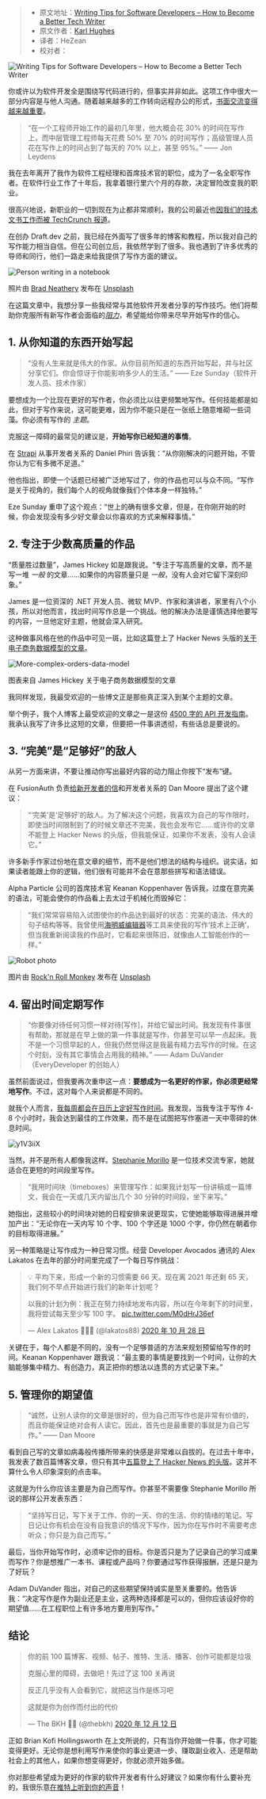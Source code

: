 > -  原文地址：[Writing Tips for Software Developers – How to Become a Better Tech Writer](https://www.freecodecamp.org/news/writing-tips-software-developers/)
> -  原文作者：[Karl Hughes](https://www.freecodecamp.org/news/author/karl/)
> -  译者：HeZean
> -  校对者：

![Writing Tips for Software Developers – How to Become a Better Tech Writer](https://www.freecodecamp.org/news/content/images/size/w2000/2021/08/writing-tips.png)

你或许以为软件开发全是围绕写代码进行的，但事实并非如此。这项工作中很大一部分内容是与他人沟通。随着越来越多的工作转向远程办公的形式，[书面交流变得越来越重要](https://stackoverflow.blog/2021/08/09/how-writing-can-advance-your-career-as-a-developer/)。

> “在一个工程师开始工作的最初几年里，他大概会花 30% 的时间在写作上，而中层管理工程师每天花费 50% 至 70% 的时间写作；高级管理人员花在写作上的时间占到了每天的 70% 以上，甚至 95%。” —— Jon Leydens

我在去年离开了我作为软件工程经理和首席技术官的职位，成为了一名全职写作者。在软件行业工作了十年后，我拿着银行里六个月的存款，决定冒险改变我的职业。

很高兴地说，新职业的一切到现在为止都非常顺利，我的公司最近也[因我们的技术文书工作而被 TechCrunch 报道](https://techcrunch.com/2021/07/29/draft-dev-ceo-karl-hughes-on-the-importance-of-using-experts-in-developer-marketing/)。

在创办 Draft.dev 之前，我已经在外面写了很多年的博客和教程，所以我对自己的写作能力相当自信。但在公司创立后，我依然学到了很多。我也遇到了许多优秀的导师和同行，他们一路走来给我提供了写作方面的建议。

![Person writing in a notebook](https://www.freecodecamp.org/news/content/images/2021/08/brad-neathery-XrSzacdYbtQ-unsplash.jpg)

照片由 [Brad Neathery](https://unsplash.com/@bradneathery?utm_source=unsplash&utm_medium=referral&utm_content=creditCopyText) 发布在 [Unsplash](https://unsplash.com/s/photos/write?utm_source=unsplash&utm_medium=referral&utm_content=creditCopyText)

在这篇文章中，我想分享一些我经常与其他软件开发者分享的写作技巧。他们将帮助你克服所有新写作者会面临的[_阻力_](https://en.wikipedia.org/wiki/Resistance_(creativity))，希望能给你带来尽早开始写作的信心。

## 1\. 从你知道的东西开始写起

> “没有人生来就是伟大的作家。从你目前所知道的东西开始写起，并与社区分享它们。你会惊讶于你能影响多少人的生活。” —— Eze Sunday（软件开发人员、技术作家）

要想成为一个比现在更好的写作者，你必须比以往更频繁地写作。任何技能都是如此，但对于写作来说，这可能更难，因为你不能只是在一张纸上随意堆砌一些词藻。你必须有写作的 _主题_。

克服这一障碍的最常见的建议是，**开始写你已经知道的事情**。

在 [Strapi](https://strapi.io/) 从事开发者关系的 Daniel Phiri 告诉我：“从你刚解决的问题开始，不管你认为它有多微不足道。”

他也指出，即使一个话题已经被广泛地写过了，你的作品也可以与众不同。“写作是关于视角的，我们每个人的视角就像我们个体本身一样独特。”

Eze Sunday 重申了这个观点：“世上的确有很多文章，但是，在你刚开始的时候，你会发现没有多少好文章会以你喜欢的方式来解释事情。”

## 2\. 专注于少数高质量的作品

“质量胜过数量”，James Hickey 如是跟我说。“专注于写高质量的文章，而不是写一堆 _一般_ 的文章……如果你的内容质量只是 _一般_，没有人会对它留下深刻印象。”

James 是一位资深的 .NET 开发人员、微软 MVP、作家和演讲者，家里有八个小孩，所以对他而言，找出时间写作总是一个挑战。他的解决办法是谨慎选择他要写的内容，一旦他定好主题，他就会深入研究。

这种做事风格在他的作品中可见一斑，比如这篇登上了 Hacker News 头版的[关于电子商务数据模型的文章](https://resources.fabric.inc/blog/ecommerce-data-model)。

![More-complex-orders-data-model](https://www.freecodecamp.org/news/content/images/2021/08/More-complex-orders-data-model.png)

图表来自 James Hickey 关于电子商务数据模型的文章

我同样发现，我最受欢迎的一些博文正是那些真正深入到某个主题的文章。

举个例子，我个人博客上最受欢迎的文章之一是这份 [4500 字的 API 开发指南](https://www.karllhughes.com/posts/api-development)。我承认我写了许多比这短的文章，但要把一件事讲透彻，有些话总是要说的。

## 3\. “完美”是“足够好”的敌人

从另一方面来讲，不要让推动你写出最好内容的动力阻止你按下“发布”键。

在 FusionAuth 负责[给新开发者的信](https://letterstoanewdeveloper.com/)和开发者关系的 Dan Moore 提出了这个建议：

> “‘完美’是‘足够好’的敌人。为了解决这个问题，我喜欢为自己的写作限时，即使当时间限制到了的时候文章还不完美，我也会发布它……或许你的文章不能登上 Hacker News 的头版，但我能保证，如果你不发表，没有人会读它。”

许多新手作家过份地在意文章的细节，而不是他们想法的结构与组织。说实话，如果读者能跟上你的逻辑，他们很有可能并不会在意那些拼写和语法错误。

Alpha Particle 公司的首席技术官 Keanan Koppenhaver 告诉我，过度在意完美的语法，可能会使你的作品看上去太过于机械化而毁掉它：

> “我们常常容易陷入试图使你的作品达到最好的状态：完美的语法、伟大的句子结构等等。我曾使用[海明威编辑器](https://hemingwayapp.com/)等工具来使我的写作‘技术上正确’，但当我重新阅读我的作品时，它看起来很陈旧，就像由人工智能创作的一样。”

![Robot photo](https://www.freecodecamp.org/news/content/images/2021/08/rock-n-roll-monkey-R4WCbazrD1g-unsplash.jpg)

图片由 [Rock'n Roll Monkey](https://unsplash.com/@rocknrollmonkey?utm_source=unsplash&utm_medium=referral&utm_content=creditCopyText) 发布在 [Unsplash](https://unsplash.com/s/photos/robot?utm_source=unsplash&utm_medium=referral&utm_content=creditCopyText)

## 4\. 留出时间定期写作

> “你要像对待任何习惯一样对待\[写作\]，并给它留出时间。我发现有件事很有帮助，那就是在早上做的第一件事就是写作，你甚至可以早一点起床。我不是一个习惯早起的人，但我仍然觉得这是我最有精力去写作的时候。在这个时刻，没有其它事情会占用我的精神。” —— Adam DuVander（EveryDeveloper 的创始人）

虽然前面说过，但我要再次重申这一点：**要想成为一名更好的作家，你必须更经常地写作**。不过，这对每个人来说都是不同的。

就我个人而言，[我每周都会在日历上定好写作时间](https://draft.dev/learn/technical-content)。我发现，当我专注于写作 4-8 个小时时，我会达到最佳的工作效果，而不是在试图把写作塞进一天中零碎的休息时间。

![y1V3iiX](https://www.freecodecamp.org/news/content/images/2021/08/y1V3iiX.png)

当然，并不是所有人都像我这样。[Stephanie Morillo](https://www.stephaniemorillo.co/) 是一位技术交流专家，她就适合在更短的时间段里写作。

> “我用时间块（timeboxes）来管理写作：如果我计划写一份讲稿或一篇博文，我会在一天或几天内留出几个 30 分钟的时间段，坐下来写。”

她指出，这些较小的时间块对她的日程安排来说更现实，它使她能够取得进展并增加产出：“无论你在一天内写 10 个字、100 个字还是 1000 个字，你仍然在朝着你的目标取得进展。”

另一种策略是让写作成为一种日常习惯。经营 Developer Avocados 通讯的 Alex Lakatos 在去年的部分时间里完成了一个每日写作挑战：

> 💡 平均下来，形成一个新的习惯需要 66 天。现在离 2021 年还剩 65 天，我们何不早点开始进行我们的新年计划呢？  
>   
> 以我的计划为例：我正在努力持续地发布内容，所以在今年剩下的时间里，我将尝试每天至少写 100 字。 [pic.twitter.com/M0dHrJ36ef](https://t.co/M0dHrJ36ef)
> 
> — Alex Lakatos 👨‍💻🥑 (@lakatos88) [2020 年 10 月 28 日](https://twitter.com/lakatos88/status/1321423080095469568?ref_src=twsrc%5Etfw)

关键在于，每个人都是不同的，没有一个足够普适的方法来规划预留给写作的时间。Keanan Koppenhaver 跟我说：“最主要的事情是要找到一个时间，让你的大脑能够集中精力、有创造力，真正把你的想法以连贯的方式记录下来。”

## 5\. 管理你的期望值

> “诚然，让别人读你的文章是很好的，但为自己而写作也是非常有价值的，而且你能保证绝对会有人读它。因此，首先也是最重要的事就是为自己写作。” —— Dan Moore

看到自己写的文章如病毒般传播所带来的快感是非常难以自拔的。在过去十年中，我发表了数百篇博客文章，但只有其中[五篇登上了 Hacker News 的头版](https://hackernoon.com/how-i-hit-the-front-page-of-hacker-news-5-times-x81n3uyp)。这并不算什么令人印象深刻的点击率。

这就是为什么你应该主要是为自己而写作。你甚至不需要像 Stephanie Morillo 所说的那样公开发表东西：

> “坚持写日记，写下关于工作、你的一天、你的生活、你的情绪的笔记。写日记让你有机会在没有自我意识的情况下写作，因为你在写作时不需要考虑听众；你只是为自己而写。”

最后，当你开始写作时，必须牢记你的目标。你是否只是为了记录自己的学习成果而写作？你是想推广一本书、课程或产品吗？你要通过写作获得报酬，还是只是为了好玩？

Adam DuVander 指出，对自己的这些期望保持诚实是至关重要的。他告诉我：“决定写作是作为副业还是主业，这两种选择都是可以的，但你应该设好你的期望值……在工程职位上有许多地方要用到写作。”

## 结论

> 你的前 100 篇博客、视频、帖子、推特、生活、播客、创作可能都是垃圾  
>   
> 克服心里的障碍，去做吧！先过了这 100 关再说  
>   
> 反正几乎没有人会看到它，就把这当作是练习吧  
>   
> 这就是你为创作而付出的代价
> 
> — The BKH 🤳🏾 (@thebkh) [2020 年 12 月 12 日](https://twitter.com/thebkh/status/1337781548918190082?ref_src=twsrc%5Etfw)

正如 Brian Kofi Hollingsworth 在上文所说的，只有当你开始做一件事，你才可能变得更好。无论你是想利用写作来使你的事业更进一步、赚取副业收入、还是帮助社会上的其他人，如果你想变得更好，你就必须开始多做。

你对那些希望成为更好的作家的软件开发者有什么好建议？如果你有什么要补充的，我很乐意[在推特上听到你的声音](https://twitter.com/KarlLHughes)！
